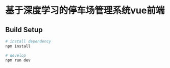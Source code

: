 # 基于深度学习的停车场管理系统vue前端

## Build Setup

```bash
# install dependency
npm install

# develop
npm run dev
```
